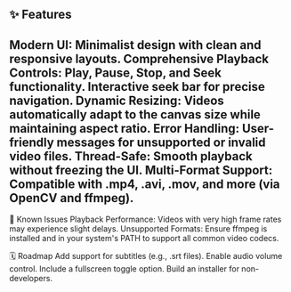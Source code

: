 ✨ Features
-----------------------------------------------------------------------------------------------------------
Modern UI: Minimalist design with clean and responsive layouts.
Comprehensive Playback Controls:
Play, Pause, Stop, and Seek functionality.
Interactive seek bar for precise navigation.
Dynamic Resizing: Videos automatically adapt to the canvas size while maintaining aspect ratio.
Error Handling: User-friendly messages for unsupported or invalid video files.
Thread-Safe: Smooth playback without freezing the UI.
Multi-Format Support: Compatible with .mp4, .avi, .mov, and more (via OpenCV and ffmpeg).
--------------------------------------------------------------------------------------------------------------
🐛 Known Issues
Playback Performance: Videos with very high frame rates may experience slight delays.
Unsupported Formats: Ensure ffmpeg is installed and in your system's PATH to support all common video codecs.


🗓️ Roadmap
Add support for subtitles (e.g., .srt files).
Enable audio volume control.
Include a fullscreen toggle option.
Build an installer for non-developers.
